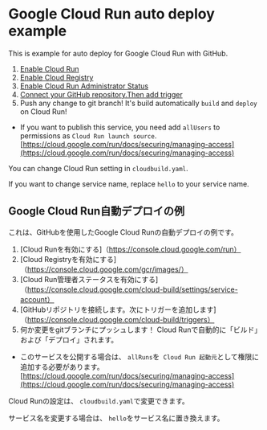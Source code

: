 # Google Cloud Run auto deploy example

This is example for auto deploy for Google Cloud Run with GitHub.

1. [Enable Cloud Run](https://console.cloud.google.com/run)
1. [Enable Cloud Registry](https://console.cloud.google.com/gcr/images/)
1. [Enable Cloud Run Administrator Status](https://console.cloud.google.com/cloud-build/settings/service-account)
1. [Connect your GitHub repository.Then add trigger](https://console.cloud.google.com/cloud-build/triggers)
1. Push any change to git branch! It's build automatically `build` and `deploy` on Cloud Run!

* If you want to publish this service, you need add `allUsers` to permissions as `Cloud Run launch source`.
[https://cloud.google.com/run/docs/securing/managing-access](https://cloud.google.com/run/docs/securing/managing-access)


You can change Cloud Run setting in `cloudbuild.yaml`.

If you want to change service name, replace `hello` to your service name.



## Google Cloud Run自動デプロイの例

これは、GitHubを使用したGoogle Cloud Runの自動デプロイの例です。

1. [Cloud Runを有効にする]（https://console.cloud.google.com/run）
1. [Cloud Registryを有効にする]（https://console.cloud.google.com/gcr/images/）
1. [Cloud Run管理者ステータスを有効にする]（https://console.cloud.google.com/cloud-build/settings/service-account）
1. [GitHubリポジトリを接続します。次にトリガーを追加します]（https://console.cloud.google.com/cloud-build/triggers）
1. 何か変更をgitブランチにプッシュします！ Cloud Runで自動的に「ビルド」および「デプロイ」されます。

* このサービスを公開する場合は、 `allRuns`を` Cloud Run 起動元`として権限に追加する必要があります。
[https://cloud.google.com/run/docs/securing/managing-access](https://cloud.google.com/run/docs/securing/managing-access)

Cloud Runの設定は、 `cloudbuild.yaml`で変更できます。

サービス名を変更する場合は、 `hello`をサービス名に置き換えます。